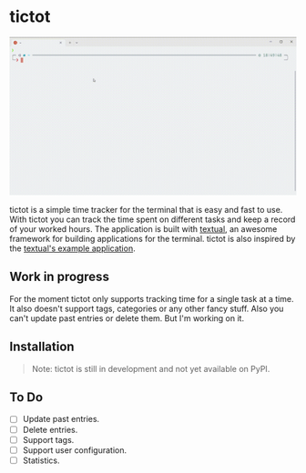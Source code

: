 # tictot

![Showcase](https://raw.githubusercontent.com/daniarlert/tictot/master/assets/showcase.gif)


tictot is a simple time tracker for the terminal that is easy and fast to use. With tictot you can track the time spent on different tasks and keep a record of your worked hours. The application is built with [textual](https://textual.textualize.io/), an awesome framework for building applications for the terminal.
tictot is also inspired by the [textual's example application](https://textual.textualize.io/tutorial/).

## Work in progress

For the moment tictot only supports tracking time for a single task at a time. It also doesn't support tags, categories or any other fancy stuff. Also you can't update past entries or delete them. But I'm working on it.

## Installation

> Note: tictot is still in development and not yet available on PyPI.

## To Do

- [ ] Update past entries.
- [ ] Delete entries.
- [ ] Support tags.
- [ ] Support user configuration.
- [ ] Statistics.
